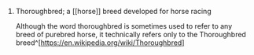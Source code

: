 1. Thoroughbred; a [[horse]] breed developed for horse racing

	Although the word thoroughbred is sometimes used to refer to any breed of purebred horse, it technically refers only to the Thoroughbred breed^[https://en.wikipedia.org/wiki/Thoroughbred]